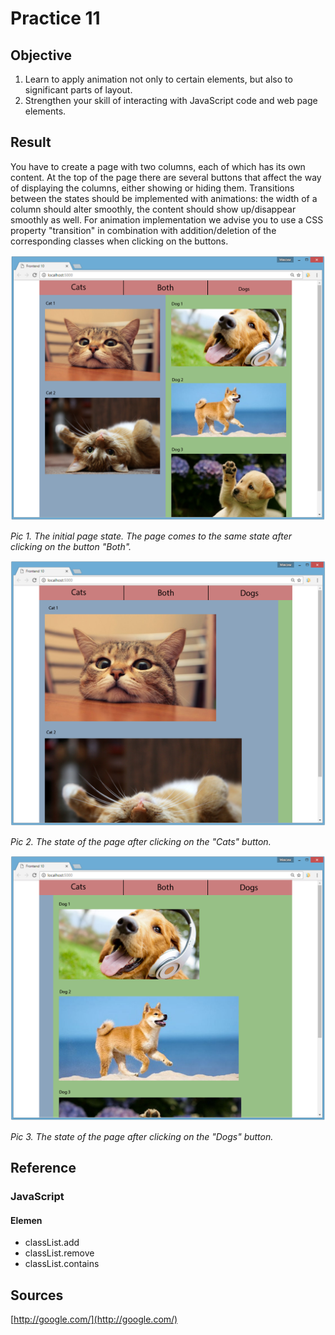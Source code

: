 # Practice 11
## Objective
1. Learn to apply animation not only to certain elements, but also to significant parts of layout.
2. Strengthen your skill of interacting with JavaScript code and web page elements.

## Result
You have to create a page with two columns, each of which has its own content. At the top of the page there are several buttons that affect the way of displaying the columns, either showing or hiding them. Transitions between the states should be implemented with animations: the width of a column should alter smoothly, the content should show up/disappear smoothly as well. For animation implementation we advise you to use a CSS property "transition" in combination with addition/deletion of the corresponding classes when clicking on the buttons.

![Frontend11-Image1](Images/Frontend11-Image1.png)

*Pic 1. The initial page state. The page comes to the same state after clicking on the button "Both".*

![Frontend11-Image2](Images/Frontend11-Image2.png)

*Pic 2. The state of the page after clicking on the "Cats" button.*

![Frontend11-Image3](Images/Frontend11-Image3.png)

*Pic 3. The state of the page after clicking on the "Dogs" button.*

## Reference

### JavaScript

#### Elemen
* classList.add
* classList.remove
* classList.contains

## Sources
[http://google.com/](http://google.com/)